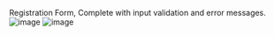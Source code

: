 Registration Form, Complete with input validation and error messages.
![image](https://github.com/sujay-rout/TechnoHacks_Task3/assets/126140723/675bf8d5-c590-4e46-bd24-1152c15d9937)
![image](https://github.com/sujay-rout/TechnoHacks_Task3/assets/126140723/94046c82-f765-466d-a2cb-f1c3d94f04ab)



